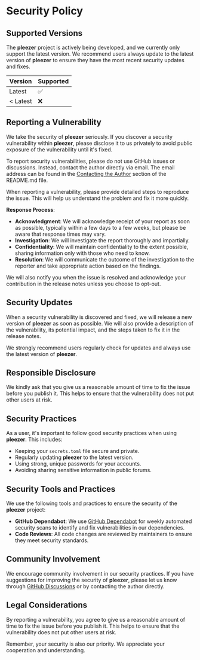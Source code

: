 # Security Policy

## Supported Versions

The **pleezer** project is actively being developed, and we currently only support the latest version. We recommend users always update to the latest version of **pleezer** to ensure they have the most recent security updates and fixes.

| Version | Supported          |
| ------- | ------------------ |
| Latest  | :white_check_mark: |
| < Latest| :x:                |

## Reporting a Vulnerability

We take the security of **pleezer** seriously. If you discover a security vulnerability within **pleezer**, please disclose it to us privately to avoid public exposure of the vulnerability until it's fixed.

To report security vulnerabilities, please do not use GitHub issues or discussions. Instead, contact the author directly via email. The email address can be found in the [Contacting the Author](README.md#contacting-the-author) section of the README.md file.

When reporting a vulnerability, please provide detailed steps to reproduce the issue. This will help us understand the problem and fix it more quickly.

**Response Process**:
- **Acknowledgment**: We will acknowledge receipt of your report as soon as possible, typically within a few days to a few weeks, but please be aware that response times may vary.
- **Investigation**: We will investigate the report thoroughly and impartially.
- **Confidentiality**: We will maintain confidentiality to the extent possible, sharing information only with those who need to know.
- **Resolution**: We will communicate the outcome of the investigation to the reporter and take appropriate action based on the findings.

We will also notify you when the issue is resolved and acknowledge your contribution in the release notes unless you choose to opt-out.

## Security Updates

When a security vulnerability is discovered and fixed, we will release a new version of **pleezer** as soon as possible. We will also provide a description of the vulnerability, its potential impact, and the steps taken to fix it in the release notes.

We strongly recommend users regularly check for updates and always use the latest version of **pleezer**.

## Responsible Disclosure

We kindly ask that you give us a reasonable amount of time to fix the issue before you publish it. This helps to ensure that the vulnerability does not put other users at risk.

## Security Practices

As a user, it's important to follow good security practices when using **pleezer**. This includes:

- Keeping your `secrets.toml` file secure and private.
- Regularly updating **pleezer** to the latest version.
- Using strong, unique passwords for your accounts.
- Avoiding sharing sensitive information in public forums.

## Security Tools and Practices

We use the following tools and practices to ensure the security of the **pleezer** project:

- **GitHub Dependabot**: We use [GitHub Dependabot](https://docs.github.com/en/code-security/supply-chain-security/keeping-your-dependencies-updated-automatically) for weekly automated security scans to identify and fix vulnerabilities in our dependencies.
- **Code Reviews**: All code changes are reviewed by maintainers to ensure they meet security standards.

## Community Involvement

We encourage community involvement in our security practices. If you have suggestions for improving the security of **pleezer**, please let us know through [GitHub Discussions](https://github.com/roderickvd/pleezer/discussions) or by contacting the author directly.

## Legal Considerations

By reporting a vulnerability, you agree to give us a reasonable amount of time to fix the issue before you publish it. This helps to ensure that the vulnerability does not put other users at risk.

Remember, your security is also our priority. We appreciate your cooperation and understanding.

